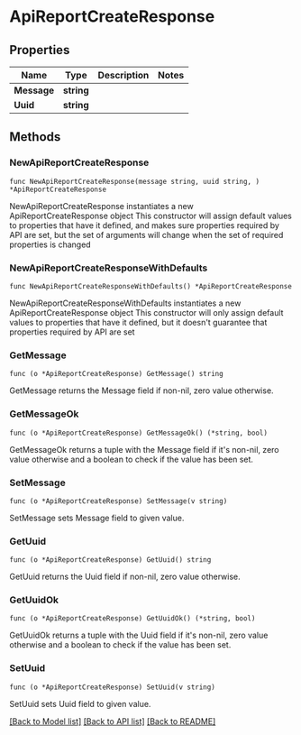 # ApiReportCreateResponse

## Properties

Name | Type | Description | Notes
------------ | ------------- | ------------- | -------------
**Message** | **string** |  | 
**Uuid** | **string** |  | 

## Methods

### NewApiReportCreateResponse

`func NewApiReportCreateResponse(message string, uuid string, ) *ApiReportCreateResponse`

NewApiReportCreateResponse instantiates a new ApiReportCreateResponse object
This constructor will assign default values to properties that have it defined,
and makes sure properties required by API are set, but the set of arguments
will change when the set of required properties is changed

### NewApiReportCreateResponseWithDefaults

`func NewApiReportCreateResponseWithDefaults() *ApiReportCreateResponse`

NewApiReportCreateResponseWithDefaults instantiates a new ApiReportCreateResponse object
This constructor will only assign default values to properties that have it defined,
but it doesn't guarantee that properties required by API are set

### GetMessage

`func (o *ApiReportCreateResponse) GetMessage() string`

GetMessage returns the Message field if non-nil, zero value otherwise.

### GetMessageOk

`func (o *ApiReportCreateResponse) GetMessageOk() (*string, bool)`

GetMessageOk returns a tuple with the Message field if it's non-nil, zero value otherwise
and a boolean to check if the value has been set.

### SetMessage

`func (o *ApiReportCreateResponse) SetMessage(v string)`

SetMessage sets Message field to given value.


### GetUuid

`func (o *ApiReportCreateResponse) GetUuid() string`

GetUuid returns the Uuid field if non-nil, zero value otherwise.

### GetUuidOk

`func (o *ApiReportCreateResponse) GetUuidOk() (*string, bool)`

GetUuidOk returns a tuple with the Uuid field if it's non-nil, zero value otherwise
and a boolean to check if the value has been set.

### SetUuid

`func (o *ApiReportCreateResponse) SetUuid(v string)`

SetUuid sets Uuid field to given value.



[[Back to Model list]](../README.md#documentation-for-models) [[Back to API list]](../README.md#documentation-for-api-endpoints) [[Back to README]](../README.md)


